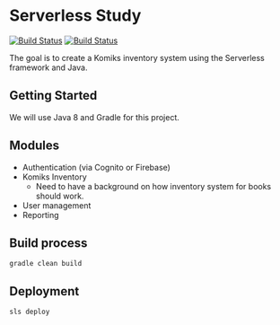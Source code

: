 # Serverless Study

[![Build Status](https://github.com/khakiout/serverless-java-study/workflows/CI/badge.svg)](https://github.com/khakiout/serverless-java-study) [![Build Status](https://travis-ci.org/khakiout/serverless-java-study.svg?branch=develop)](https://travis-ci.org/khakiout/serverless-java-study)

The goal is to create a Komiks inventory system using the Serverless framework and Java.

## Getting Started

We will use Java 8 and Gradle for this project.

## Modules

- Authentication (via Cognito or Firebase)
- Komiks Inventory
  - Need to have a background on how inventory system for books should work.
- User management
- Reporting

## Build process

`gradle clean build`

## Deployment

`sls deploy`